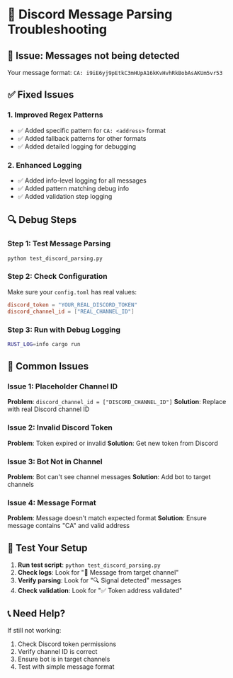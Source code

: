 # 🔧 Discord Message Parsing Troubleshooting

## 🚨 Issue: Messages not being detected

Your message format: `CA: i9iE6yj9pEtkC3mHUpA16kKvHvhRkBobAsAKUm5vr53`

## ✅ Fixed Issues

### 1. **Improved Regex Patterns**
- ✅ Added specific pattern for `CA: <address>` format
- ✅ Added fallback patterns for other formats
- ✅ Added detailed logging for debugging

### 2. **Enhanced Logging**
- ✅ Added info-level logging for all messages
- ✅ Added pattern matching debug info
- ✅ Added validation step logging

## 🔍 Debug Steps

### Step 1: Test Message Parsing
```bash
python test_discord_parsing.py
```

### Step 2: Check Configuration
Make sure your `config.toml` has real values:
```toml
discord_token = "YOUR_REAL_DISCORD_TOKEN"
discord_channel_id = ["REAL_CHANNEL_ID"]
```

### Step 3: Run with Debug Logging
```bash
RUST_LOG=info cargo run
```

## 🚨 Common Issues

### Issue 1: Placeholder Channel ID
**Problem**: `discord_channel_id = ["DISCORD_CHANNEL_ID"]`
**Solution**: Replace with real Discord channel ID

### Issue 2: Invalid Discord Token
**Problem**: Token expired or invalid
**Solution**: Get new token from Discord

### Issue 3: Bot Not in Channel
**Problem**: Bot can't see channel messages
**Solution**: Add bot to target channels

### Issue 4: Message Format
**Problem**: Message doesn't match expected format
**Solution**: Ensure message contains "CA" and valid address

## 🧪 Test Your Setup

1. **Run test script**: `python test_discord_parsing.py`
2. **Check logs**: Look for "📨 Message from target channel"
3. **Verify parsing**: Look for "🔍 Signal detected" messages
4. **Check validation**: Look for "✅ Token address validated"

## 📞 Need Help?

If still not working:
1. Check Discord token permissions
2. Verify channel ID is correct
3. Ensure bot is in target channels
4. Test with simple message format 